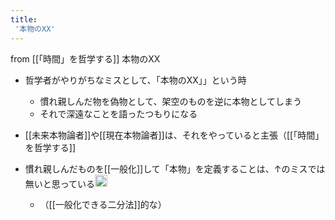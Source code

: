 ```yaml
---
title:
 '本物のXX'
---
```


from [[「時間」を哲学する]]
本物のXX
- 哲学者がやりがちなミスとして、「本物のXX」」という時
    - 慣れ親しんだ物を偽物として、架空のものを逆に本物としてしまう
    - それで深遠なことを語ったつもりになる
- [[未来本物論者]]や[[現在本物論者]]は、それをやっていると主張（[[「時間」を哲学する]]

- 慣れ親しんだものを[[一般化]]して「本物」を定義することは、↑のミスでは無いと思っている<img src='https://scrapbox.io/api/pages/blu3mo-public/blu3mo/icon' alt='blu3mo.icon' height="19.5"/>
    - （[[一般化できる二分法]]的な）
